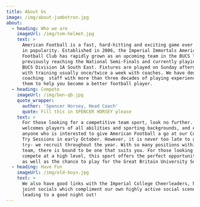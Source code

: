 ```yaml
---
title: About Us
image: /img/about-jumbotron.jpg
about:
  - heading: Who we are
    imageUrl: /img/tom-helmet.jpg
    text: >
      American Football is a fast, hard-hitting and exciting game ever growing
      in popularity. Established in 2006, the Imperial Immortals American
      Football Club has rapidly grown as an upcoming team in the BUCS league,
      previously reaching the National Semi-Finals and currently playing in the
      BUCS Division 1A South East. Fixtures are played on Sunday afternoons,
      with training usually once/twice a week with coaches. We have dedicated
      coaching  staff with more than three decades of playing experience between
      them to help you become a better football player.
  - heading: Compete
    imageUrl: /img/ben-qb.jpg
    quote_wrapper:
      author: 'Spencer Horsey, Head Coach'
      quote: Fill this in SPENCER HORSEY please
    text: >
      For those looking for a competitive team sport, look no further.  The club
      welcomes players of all abilities and sporting backgrounds, and encourage
      anyone who is interested to give American Football a go at our Come and
      Try Sessions in early October. However, it is never too late to give it a
      try- we recruit throughout the year. With so many positions within the
      team, there is bound to be one that suits you. For those looking to
      compete at a high level, this sport offers the perfect opportunity in BUCS
      as well as the chance to play for the Great Britain University Squad!
  - heading: Have Fun
    imageUrl: /img/old-boys.jpg
    text: >
      We also have good links with the Imperial College Cheerleaders, having
      joint socials which compliment our own highly active social scene, always
      leading to a good night out!
---
```


